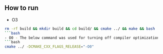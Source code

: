 ## How to run
- O3
```bash
rm -rf build && mkdir build && cd build/ && cmake ../ && make && bash ../runsum.in > opt.log 2>&1
```bash
- O0 - The below command was used for turning off compiler optimizations
```bash
cmake ../ -DCMAKE_CXX_FLAGS_RELEASE="-O0"
```

